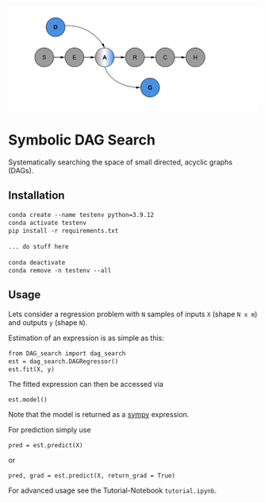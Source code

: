 <p align="center">
<img src="images/logo.png" width=750/>
</p>

# Symbolic DAG Search
Systematically searching the space of small directed, acyclic graphs (DAGs).


## Installation

```
conda create --name testenv python=3.9.12
conda activate testenv
pip install -r requirements.txt

... do stuff here

conda deactivate
conda remove -n testenv --all
```

## Usage

Lets consider a regression problem with `N` samples of inputs `X` (shape `N x m`) and outputs `y` (shape `N`). 

Estimation of an expression is as simple as this:

```
from DAG_search import dag_search
est = dag_search.DAGRegressor()
est.fit(X, y)
```

The fitted expression can then be accessed via
```
est.model()
```
Note that the model is returned as a [sympy](https://www.sympy.org/en/index.html) expression.

For prediction simply use 
```
pred = est.predict(X)
```
or 
```
pred, grad = est.predict(X, return_grad = True)
```


For advanced usage see the Tutorial-Notebook `tutorial.ipynb`.


